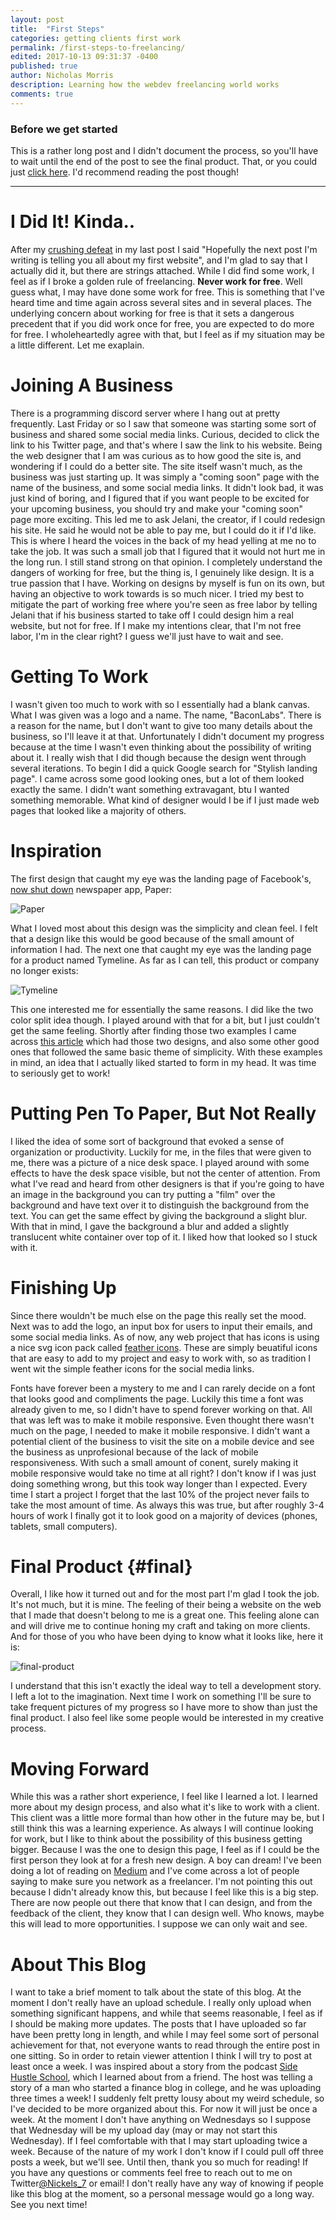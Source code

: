 ```yaml
---
layout: post
title:  "First Steps"
categories: getting clients first work
permalink: /first-steps-to-freelancing/
edited: 2017-10-13 09:31:37 -0400
published: true
author: Nicholas Morris
description: Learning how the webdev freelancing world works
comments: true
---
```


### Before we get started
This is a rather long post and I didn't document the process, so you'll have to wait until the end of the post to see the final product. That, or you could just [click here](#final). I'd recommend reading the post though!

---

# I Did It! Kinda..
After my [crushing defeat][last-post] in my last post I said "Hopefully the next post I'm writing is telling you all about my first website", and I'm glad to say that I actually did it, but there are strings attached. While I did find some work, I feel as if I broke a golden rule of freelancing. __Never work for free__. Well guess what, I may have done some work for free. This is something that I've heard time and time again across several sites and in several places. The underlying concern about working for free is that it sets a dangerous precedent that if you did work once for free, you are expected to do more for free. I wholeheartedly agree with that, but I feel as if my situation may be a little different. Let me exaplain.

# Joining A Business
There is a programming discord server where I hang out at pretty frequently. Last Friday or so I saw that someone was starting some sort of business and shared some social media links. Curious, decided to click the link to his Twitter page, and that's where I saw the link to his website. Being the web designer that I am was curious as to how good the site is, and wondering if I could do a better site. The site itself wasn't much, as the business was just starting up. It was simply a "coming soon" page with the name of the business, and some social media links. It didn't look bad, it was just kind of boring, and I figured that if you want people to be excited for your upcoming business, you should try and make your "coming soon" page more exciting. This led me to ask Jelani, the creator, if I could redesign his site. He said he would not be able to pay me, but I could do it if I'd like. This is where I heard the voices in the back of my head yelling at me no to take the job. It was such a small job that I figured that it would not hurt me in the long run. I still stand strong on that opinion. I completely understand the dangers of working for free, but the thing is, I genuinely like design. It is a true passion that I have. Working on designs by myself is fun on its own, but having an objective to work towards is so much nicer. I tried my best to mitigate the part of working free where you're seen as free labor by telling Jelani that if his business started to take off I could design him a real website, but not for free. If I make my intentions clear, that I'm not free labor, I'm in the clear right? I guess we'll just have to wait and see.

# Getting To Work
I wasn't given too much to work with so I essentially had a blank canvas. What I was given was a logo and a name. The name, "BaconLabs". There is a reason for the name, but I don't want to give too many details about the business, so I'll leave it at that. Unfortunately I didn't document my progress because at the time I wasn't even thinking about the possibility of writing about it. I really wish that I did though because the design went through several iterations. To begin I did a quick Google search for "Stylish landing page". I came across some good looking ones, but a lot of them looked exactly the same. I didn't want something extravagant, btu I wanted something memorable. What kind of designer would I be if I just made web pages that looked like a majority of others. 

# Inspiration
The first design that caught my eye was the landing page of Facebook's, [now shut down][paper] newspaper app, Paper:

![Paper](https://preview.ibb.co/fmWgVb/11_landing.jpg)


What I loved most about this design was the simplicity and clean feel. I felt that a design like this would be good because of the small amount of information I had. The next one that caught my eye was the landing page for a product named Tymeline. As far as I can tell, this product or company no longer exists:

![Tymeline](https://preview.ibb.co/mtaYAb/03_landing.jpg)

This one interested me for essentially the same reasons. I did like the two color split idea though. I played around with that for a bit, but I just couldn't get the same feeling. Shortly after finding those two examples I came across [this article][article] which had those two designs, and also some other good ones that followed the same basic theme of simplicity. With these examples in mind, an idea that I actually liked started to form in my head. It was time to seriously get to work!

# Putting Pen To Paper, But Not Really
I liked the idea of some sort of background that evoked a sense of organization or productivity. Luckily for me, in the files that were given to me, there was a picture of a nice desk space. I played around with some effects to have the desk space visible, but not the center of attention. From what I've read and heard from other designers is that if you're going to have an image in the background you can try putting a "film" over the background and have text over it to distinguish the background from the text. You can get the same effect by giving the background a slight blur. With that in mind, I gave the background a blur and added a slightly translucent white container over top of it. I liked how that looked so I stuck with it. 

# Finishing Up

Since there wouldn't be much else on the page this really set the mood. Next was to add the logo, an input box for users to input their emails, and some social media links. As of now, any web project that has icons is using a nice svg icon pack called [feather icons][feather]. These are simply beuatiful icons that are easy to add to my project and easy to work with, so as tradition I went wit the simple feather icons for the social media links. 

Fonts have forever been a mystery to me and I can rarely decide on a font that looks good and compliments the page. Luckily this time a font was already given to me, so I didn't have to spend forever working on that. All that was left was to make it mobile responsive. Even thought there wasn't much on the page, I needed to make it mobile responsive. I didn't want a potential client of the business to visit the site on a mobile device and see the business as unprofesional because of the lack of mobile responsiveness. With such a small amount of conent, surely making it mobile responsive would take no time at all right? I don't know if I was just doing something wrong, but this took way longer than I expected. Every time I start a project I forget that the last 10% of the project never fails to take the most amount of time. As always this was true, but after roughly 3-4 hours of work I finally got it to look good on a majority of devices (phones, tablets, small computers).

# Final Product {#final}

Overall, I like how it turned out and for the most part I'm glad I took the job. It's not much, but it is mine. The feeling of their being a website on the web that I made that doesn't belong to me is a great one. This feeling alone can and will drive me to continue honing my craft and taking on more clients. And for those of you who have been dying to know what it looks like, here it is:

![final-product](https://preview.ibb.co/ddo6Dw/screenshot.png)

I understand that this isn't exactly the ideal way to tell a development story. I left a lot to the imagination. Next time I work on something I'll be sure to take frequent pictures of my progress so I have more to show than just the final product. I also feel like some people would be interested in my creative process.

# Moving Forward

While this was a rather short experience, I feel like I learned a lot. I learned more about my design process, and also what it's like to work with a client. This client was a little more formal than how other in the future may be, but I still think this was a learning experience. As always I will continue looking for work, but I like to think about the possibility of this business getting bigger. Because I was the one to design this page, I feel as if I could be the first person they look at for a fresh new design. A boy can dream! I've been doing a lot of reading on [Medium][medium] and I've come across a lot of people saying to make sure you network as a freelancer. I'm not pointing this out because I didn't already know this, but because I feel like this is a big step. There are now people out there that know that I can design, and from the feedback of the client, they know that I can design well. Who knows, maybe this will lead to more opportunities. I suppose we can only wait and see.

# About This Blog
I want to take a brief moment to talk about the state of this blog. At the moment I don't really have an upload schedule. I really only upload when something significant happens, and while that seems reasonable, I feel as if I should be making more updates. The posts that I have uploaded so far have been pretty long in length, and while I may feel some sort of personal achievement for that, not everyone wants to read through the entire post in one sitting. So in order to retain viewer attention I think I will try to post at least once a week. I was inspired about a story from the podcast [Side Hustle School][side-hustle], which I learned about from a friend. The host was telling a story of a man who started a finance blog in college, and he was uploading three times a week! I suddenly felt pretty lousy about my weird schedule, so I've decided to be more organized about this. For now it will just be once a week. At the moment I don't have anything on Wednesdays so I suppose that Wednesday will be my upload day (may or may not start this Wednesday). If I feel comfortable with that I may start uploading twice a week. Because of the nature of my work I don't know if I could pull off three posts a week, but we'll see. Until then, thank you so much for reading! If you have any questions or comments feel free to reach out to me on Twitter[@Nickels_7][twitter] or email! I don't really have any way of knowing if people like this blog at the moment, so a personal message would go a long way. See you next time!



[last-post]: http://www.nickmorris.life/blog/getting-started/
[paper]: https://www.theverge.com/2016/6/30/12062124/facebook-paper-shutdown
[article]: https://speckyboy.com/showcase-stylish-landing-pages/
[feather]: https://feathericons.com
[medium]: https://medium.com
[twitter]: https://twitter.com/Nickels_7
[side-hustle]: https://sidehustleschool.com/podcasts/
